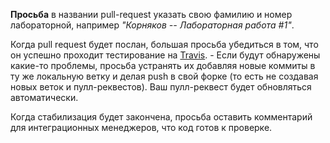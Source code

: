 __Просьба__ в названии pull-request указать свою фамилию и номер лабораторной, например _"Корняков -- Лабораторная работа #1"_.

Когда pull request будет послан, большая просьба убедиться в том, что он успешно проходит тестирование на [Travis](https://travis-ci.org/UNN-ITMM-Software/agile-course-practice).
    - Если будут обнаружены какие-то проблемы, просьба устранять их добавляя новые коммиты в ту же локальную ветку и делая push в свой форке (то есть не создавая новых веток и пулл-реквестов). Ваш пулл-реквест будет обновляться автоматически.

Когда стабилизация будет закончена, просьба оставить комментарий для интеграционных менеджеров, что код готов к проверке.
